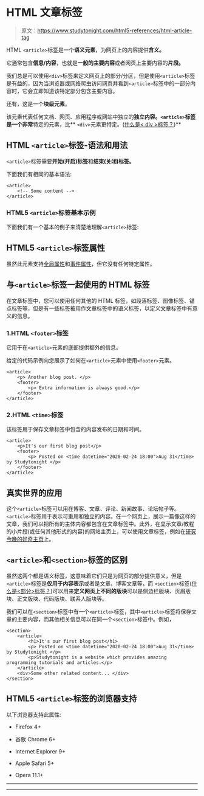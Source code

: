 # HTML 文章标签

> 原文：<https://www.studytonight.com/html5-references/html-article-tag>

HTML `<article>`标签是一个**语义元素**，为网页上的内容提供**含义。**

它通常包含**信息/内容**，也就是**一般的主要内容**或者网页上主要内容的**片段。**

我们总是可以使用`<div>`标签来定义网页上的部分/分区，但是使用`<article>`标签是有益的，因为当浏览器或网络爬虫访问网页并看到`<article>`标签中的一部分内容时，它会立即知道该特定部分包含主要内容。

还有，这是一个**块级元素**。

该元素代表任何文档、网页、应用程序或网站中独立的**独立内容。`<article>`标签是一个非常**特定的元素，比** `<div>`元素更特定。([什么是< div >标签？](https://www.studytonight.com/html5-references/html-div-tag))**

## HTML `<article>`标签-语法和用法

`<article>`标签需要**开始(开启)标签**和**结束(关闭)标签。**

下面我们有相同的基本语法:

```
<article>
    <!-- Some content -->
</article>
```

### HTML5 `<article>`标签基本示例

下面我们有一个基本的例子来清楚地理解`<article>`标签:

## HTML5 `<article>`标签属性

虽然此元素支持[全局属性](https://www.studytonight.com/html5-references/html-global-attributes)和[事件属性](https://www.studytonight.com/html5-references/html-event-attributes)，但它没有任何特定属性。

## 与`<article>`标签一起使用的 HTML 标签

在文章标签中，您可以使用任何其他的 HTML 标签，如段落标签、图像标签、锚点标签等，但是有一些标签被用作文章标签中的语义标签，以定义文章标签中有意义的信息。

### 1.HTML `<footer>`标签

它用于在`<article>`元素的底部提供额外的信息。

给定的代码示例向您展示了如何在`<article>`元素中使用`<footer>`元素。

```
<article>
    <p> Another blog post. </p>
    <footer>
        <p> Extra information is always good.</p>
    </footer>
</article>
```

### 2.HTML `<time>`标签

该标签用于保存文章标签中包含的内容发布的日期和时间。

```
<article>
    <p>It's our first blog post</p>
    <footer>
        <p> Posted on <time datetime="2020-02-24 18:00">Aug 31</time> by Studytonight </p>
    </footer>
</article>
```

## 真实世界的应用

这个`<article>`标签可以用在博客、文章、评论、新闻故事、论坛帖子等。`<article>`标签用于表示可重用和独立的内容。在一个网页上，展示一篇像这样的文章，我们可以把所有的主体内容都包含在文章标签中。此外，在显示文章/教程的小片段(或任何其他形式的内容)的网站主页上，可以使用文章标签，例如在[研究今晚的好奇主页](https://studytonight.com/curious)上。

## `<article>`和`<section>`标签的区别

虽然这两个都是语义标签，这意味着它们只是为网页的部分提供意义，但是`<article>`标签是**仅用于内容表示**或者是文章、博客文章等，而 `<section>`标签([什么是<部分>标签？](https://www.studytonight.com/html5-references/html-section-tag))可以用来**定义网页上不同的版块**可以是侧边栏版块、页眉版块、正文版块、代码版块、联系人版块等。

我们可以在`<section>`标签中有一个`<article>`标签，其中`<article>`标签将保存文章的主要内容，而其他相关信息可以在同一个`<section>`标签中。例如，

```
<section>
    <article>
        <h1>It's our first blog post</h1>
        <p> Posted on <time datetime="2020-02-24 18:00">Aug 31</time> by Studytonight </p>
        <p>Studytonight is a website which provides amazing programming tutorials and articles.</p>
    </article>
    <div>Some other related content... </div>
</section>
```

## HTML5 `<article>`标签的浏览器支持

以下浏览器支持此属性:

*   Firefox 4+

*   谷歌 Chrome 6+

*   Internet Explorer 9+

*   Apple Safari 5+

*   Opera 11.1+

* * *

* * *